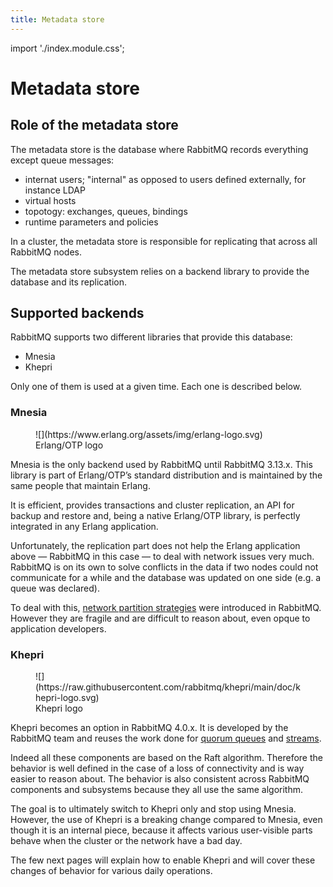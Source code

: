 ```yaml
---
title: Metadata store
---
```


import './index.module.css';

# Metadata store

## Role of the metadata store

The metadata store is the database where RabbitMQ records everything except
queue messages:
* internat users; "internal" as opposed to users defined externally, for
  instance LDAP
* virtual hosts
* topotogy: exchanges, queues, bindings
* runtime parameters and policies

In a cluster, the metadata store is responsible for replicating that across
all RabbitMQ nodes.

The metadata store subsystem relies on a backend library to provide the
database and its replication.

## Supported backends

RabbitMQ supports two different libraries that provide this database:
* Mnesia
* Khepri

Only one of them is used at a given time. Each one is described below.

### Mnesia

<figure style={{width: "120px", float: "right"}}>
![](https://www.erlang.org/assets/img/erlang-logo.svg)
<figcaption>Erlang/OTP logo</figcaption>
</figure>

Mnesia is the only backend used by RabbitMQ until RabbitMQ 3.13.x. This
library is part of Erlang/OTP’s standard distribution and is maintained by the
same people that maintain Erlang.

It is efficient, provides transactions and cluster replication, an API for
backup and restore and, being a native Erlang/OTP library, is perfectly
integrated in any Erlang application.

Unfortunately, the replication part does not help the Erlang application above
—&nbsp;RabbitMQ in this case&nbsp;— to deal with network issues very much.
RabbitMQ is on its own to solve conflicts in the data if two nodes could not
communicate for a while and the database was updated on one side (e.g. a queue
was declared).

To deal with this, [network partition strategies](./partitions) were introduced
in RabbitMQ. However they are fragile and are difficult to reason about, even
opque to application developers.

### Khepri

<figure style={{width: "120px", float: "right"}}>
![](https://raw.githubusercontent.com/rabbitmq/khepri/main/doc/khepri-logo.svg)
<figcaption>Khepri logo</figcaption>
</figure>

Khepri becomes an option in RabbitMQ 4.0.x. It is developed by the RabbitMQ
team and reuses the work done for [quorum queues](./quorum-queues) and
[streams](./streams).

Indeed all these components are based on the Raft algorithm. Therefore the
behavior is well defined in the case of a loss of connectivity and is way
easier to reason about. The behavior is also consistent across RabbitMQ
components and subsystems because they all use the same algorithm.

The goal is to ultimately switch to Khepri only and stop using Mnesia.
However, the use of Khepri is a breaking change compared to Mnesia, even
though it is an internal piece, because it affects various user-visible parts
behave when the cluster or the network have a bad day.

The few next pages will explain how to enable Khepri and will cover these
changes of behavior for various daily operations.
